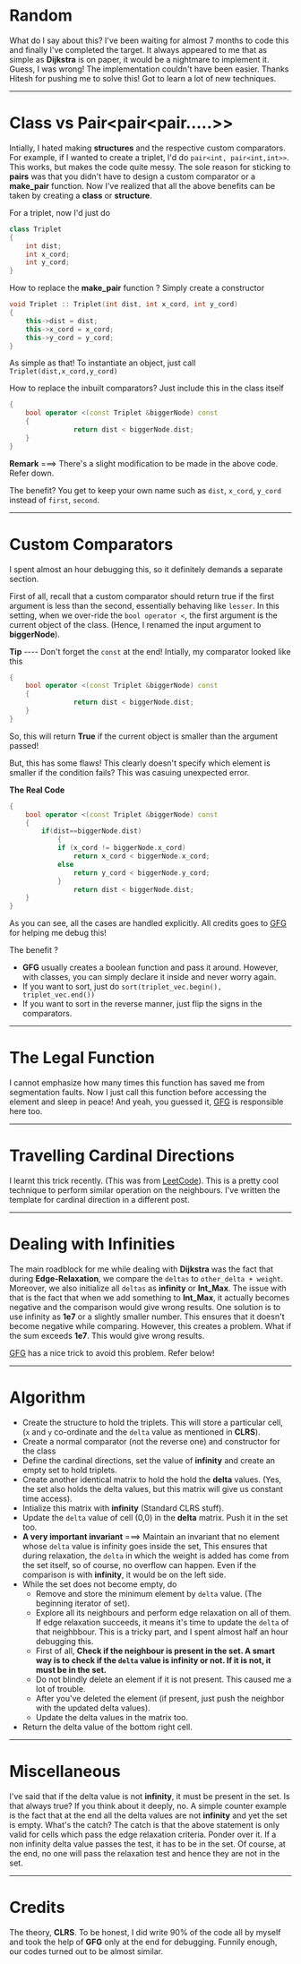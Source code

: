 # Random
What do I say about this? I've been waiting for almost 7 months to code
this and finally I've completed the target. It always appeared to me that
as simple as **Dijkstra** is on paper, it would be a nightmare to
implement it. Guess, I was wrong! The implementation couldn't have been
easier. Thanks Hitesh for pushing me to solve this! Got to learn a lot of
new techniques.

---

# Class vs Pair<pair<pair.....>>
Intially, I hated making **structures** and the respective custom
comparators.
For example, if I wanted to create a triplet, I'd do `pair<int,
pair<int,int>>`. This works, but makes the code quite messy.
The sole reason for sticking to **pairs** was that you didn't have to
design a custom comparator or a **make_pair** function.
Now I've realized that all the above benefits can be taken by creating a
**class** or **structure**.

For a triplet, now I'd just do
```cpp
class Triplet
{
    int dist;
    int x_cord;
    int y_cord;
}
```

How to replace the **make_pair** function ? Simply create a constructor
```cpp
void Triplet :: Triplet(int dist, int x_cord, int y_cord)
{
    this->dist = dist;
    this->x_cord = x_cord;
    this->y_cord = y_cord;
}
```
As simple as that!
To instantiate an object, just call `Triplet(dist,x_cord,y_cord)`

How to replace the inbuilt comparators? Just include this in the class itself
```cpp
{
    bool operator <(const Triplet &biggerNode) const
    {
                return dist < biggerNode.dist;
    }
}
```
**Remark** ===> There's a slight modification to be made in the above
code. Refer down.

The benefit? You get to keep your own name such as `dist`, `x_cord`,
`y_cord` instead of `first`, `second`.

---

# Custom Comparators
I spent almost an hour debugging this, so it definitely demands a separate
section.

First of all, recall that a custom comparator should return true if the
first argument is less than the second, essentially behaving like
`lesser`.
In this setting, when we over-ride the `bool operator <`, the first
argument is the current object of the class. (Hence, I renamed the input
argument to **biggerNode**).

**Tip** ---- Don't forget the `const` at the end!
Intially, my comparator looked like this
```cpp
{
    bool operator <(const Triplet &biggerNode) const
    {
                return dist < biggerNode.dist;
    }
}
```
So, this will return **True** if the current object is smaller than the
argument passed!

But, this has some flaws!
This clearly doesn't specify which element is smaller if the condition
fails? This was casuing unexpected error.

**The Real Code**
```cpp
{
    bool operator <(const Triplet &biggerNode) const
    {
        if(dist==biggerNode.dist)
            {
            if (x_cord != biggerNode.x_cord)
                return x_cord < biggerNode.x_cord;
            else
                return y_cord < biggerNode.y_cord;
            }
                return dist < biggerNode.dist;
    }
}
```

As you can see, all the cases are handled explicitly.
All credits goes to [GFG]() for helping me debug this!

The benefit ?
* **GFG** usually creates a boolean function and pass it around. However,
with classes, you can simply declare it inside and never worry again.
* If you want to sort, just do `sort(triplet_vec.begin(), triplet_vec.end())`
* If you want to sort in the reverse manner, just flip the signs in the
comparators.

---

# The Legal Function
I cannot emphasize how many times this function has saved me from
segmentation faults. Now I just call this function before accessing the
element and sleep in peace!
And yeah, you guessed it, [GFG]() is responsible here too.

---

# Travelling Cardinal Directions
I learnt this trick recently. (This was from [LeetCode]()). This is a
pretty cool technique to perform similar operation on the neighbours.
I've written the template for cardinal direction in a different post.

---

# Dealing with Infinities
The main roadblock for me while dealing with **Dijkstra** was the fact
that during **Edge-Relaxation**, we compare the `deltas` to `other_delta +
weight`. Moreover, we also initialize all `deltas` as **infinity**  or
**Int_Max**. The issue with that is the fact that when we add something to
**Int_Max**, it actually becomes negative and the comparison would give
wrong results. One solution is to use infinity as **1e7** or a slightly
smaller number. This ensures that it doesn't become negative while
comparing. However, this creates a problem. What if the sum exceeds
**1e7**. This would give wrong results.

[GFG]() has a nice trick to avoid this problem. Refer below!

---

# Algorithm

* Create the structure to hold the triplets. This will store a particular
cell, (`x` and `y` co-ordinate and the `delta` value as mentioned in
**CLRS**).
* Create a normal comparator (not the reverse one) and constructor for the
class
* Define the cardinal directions, set the value of **infinity** and create
an empty set to hold triplets.
* Create another identical matrix to hold the hold the **delta** values.
(Yes, the set also holds the delta values, but this matrix will give us
constant time access).
* Intialize this matrix with **infinity** (Standard CLRS stuff).
* Update the `delta` value of cell (0,0) in the **delta** matrix. Push it
in the set too.
* **A very important invariant**  ===> Maintain an invariant that no element
whose `delta` value is infinity goes inside the set, This ensures that
during relaxation, the `delta` in which the weight is added has come from
the set itself, so of course, no overflow can happen. Even if the
comparison is with **infinity**, it would be on the left side.
* While the set does not become empty, do
    * Remove and store the minimum element by `delta` value. (The
beginning iterator of set).
    * Explore all its neighbours and perform edge relaxation on all of
them. If edge relaxation succeeds, it means it's time to update the
`delta` of that neighbbour. This is a tricky part, and I spent almost
half an hour debugging this.
    * First of all, **Check if the neighbour is present in the set. A
smart way is to check if the `delta` value is infinity or not. If it
is not, it must be in the set.**
    * Do not blindly delete an element if it is not present. This caused
me a lot of trouble.
    * After you've deleted the element (if present, just push the neighbor
with the updated delta values).
    * Update the delta values in the matrix too.
* Return the delta value of the bottom right cell.

---

# Miscellaneous
I've said that if the delta value is not **infinity**, it must be present
in the set. Is that always true? If you think about it deeply, no. A
simple counter example is the fact that at the end all the delta values
are not **infinity** and yet the set is empty. What's the catch?
The catch is that the above statement is only valid for cells which pass
the edge relaxation criteria. Ponder over it. If a non infinity delta
value passes the test, it has to be in the set. Of course, at the end, no
one will pass the relaxation test and hence they are not in the set.

---

# Credits
The theory, **CLRS**. To be honest, I did write 90% of the code all by
myself and took the help of **GFG** only at the end for debugging. Funnily
enough, our codes turned out to be almost similar.



